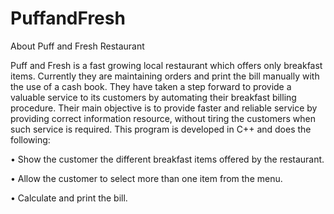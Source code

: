# PuffandFresh
 About Puff and Fresh Restaurant
 
Puff and Fresh is a fast growing local restaurant which offers only breakfast items. Currently they are maintaining orders and print the bill manually with the use of a cash book. They have taken a step forward to provide a valuable service to its customers by automating their breakfast billing procedure. Their main objective is to provide faster and reliable service by providing correct information resource, without tiring the customers when such service is required. This program is developed in C++ and does the following: 

•	Show the customer the different breakfast items offered by the restaurant. 

•	Allow the customer to select more than one item from the menu. 

•	Calculate and print the bill. 

